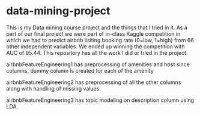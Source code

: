# data-mining-project
This is my Data mining course project and the things that I tried in it. As a part of our final project we were part of in-class Kaggle competition in which we had to predict airbnb lisiting booking rate (0=low, 1=high) from 66 other independent variables. We ended up winning the competition with AUC of 95.44. This repository has all the work I did or tried in the project.

airbnbFeatureEngineering1 has preprocessing of amenities and host since columns. dummy column is created for each of the amenity

airbnbFeatureEngineering2 has preprocessing of all the other columns along with handling of missing values.

airbnbFeatureEngineering3 has topic modeling on description column using LDA.
